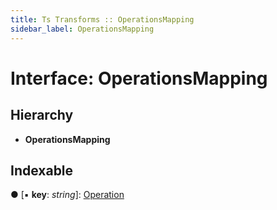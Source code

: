 ```yaml
---
title: Ts Transforms :: OperationsMapping
sidebar_label: OperationsMapping
---
```


# Interface: OperationsMapping

## Hierarchy

* **OperationsMapping**

## Indexable

● \[▪ **key**: *string*\]: [Operation](operation.md)
